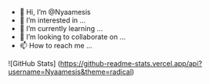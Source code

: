- 👋 Hi, I’m @Nyaamesis
- 👀 I’m interested in ...
- 🌱 I’m currently learning ...
- 💞️ I’m looking to collaborate on ...
- 📫 How to reach me ...

<!---
Nyaamesis/Nyaamesis is a ✨ special ✨ repository because its `README.md` (this file) appears on your GitHub profile.
You can click the Preview link to take a look at your changes.
--->

![GitHub Stats] (https://github-readme-stats.vercel.app/api?username=Nyaamesis&theme=radical)

